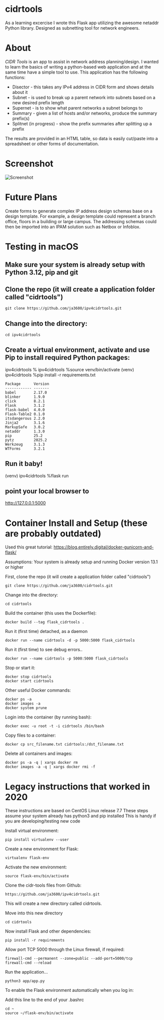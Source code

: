 # cidrtools
As a learning excercise I wrote this Flask app utilizing the awesome netaddr Python library. Designed as subnetting tool for network engineers.

# About
*CIDR Tools* is an app to assist in network address planning/design. I wanted to learn the basics of writing a python-based web application and at the same time have a simple tool to use.  This application has the following functions:
- Disector - this takes any IPv4 address in CIDR form and shows details about it
- Subnet - is used to break up a parent network into subnets based on a new desired prefix length
- Supernet - is to show what parent networks a subnet belongs to
- Summary - given a list of hosts and/or networks, produce the summary prefix(s)
- Splitnet (in progress) - show the prefix summaries after splitting up a prefix

The results are provided in an HTML table, so data is easily cut/paste into a spreadsheet or other forms of documentation.

# Screenshot
![Screenshot](app.png "Screenshot")

# Future Plans
Create forms to generate complex IP address design schemas base on a design template. For example, a design template could represent a branch office, floors in a building or large campus.  The addressing schemas could then be imported into an IPAM solution such as Netbox or Infoblox.  


# Testing in macOS

## Make sure your system is already setup with Python 3.12, pip and git

## Clone the repo (it will create a application folder called "cidrtools")
    
    git clone https://github.com/ja3600/ipv4cidrtools.git

## Change into the directory:

    cd ipv4cidrtools

## Create a virtual environment, activate and use Pip to install required Python packages:

ipv4cidrtools %
ipv4cidrtools %source venv/bin/activate
(venv) ipv4cidrtools %pip install -r requirements.txt

    Package      Version
    ------------ -------
    babel        2.17.0
    blinker      1.9.0
    click        8.2.1
    Flask        3.1.2
    flask-babel  4.0.0
    Flask-Table2 0.1.0
    itsdangerous 2.2.0
    Jinja2       3.1.6
    MarkupSafe   3.0.2
    netaddr      1.3.0
    pip          25.2
    pytz         2025.2
    Werkzeug     3.1.3
    WTForms      3.2.1


## Run it baby! 

(venv) ipv4cidrtools %flask run

## point your local browser to

http://127.0.0.1:5000












# Container Install and Setup (these are probably outdated)

Used this great tutorial:
https://blog.entirely.digital/docker-gunicorn-and-flask/


Assumptions: Your system is already setup and running Docker version  13.1 or higher


First, clone the repo (it will create a application folder called "cidrtools")
    
    git clone https://github.com/ja3600/cidrtools.git

Change into the directory:

    cd cidrtools

Build the container (this uses the Dockerfile):

    docker build --tag flask_cidrtools .

Run it (first time) detached, as a daemon
    
    docker run --name cidrtools -d -p 5000:5000 flask_cidrtools 

Run it (first time) to see debug errors..
    
    docker run --name cidrtools -p 5000:5000 flask_cidrtools 

Stop or start it:

    docker stop cidrtools
    docker start cidrtools

Other useful Docker commands:

    docker ps -a
    docker images -a
    docker system prune
    
Login into the container (by running bash):

    docker exec -u root -t -i cidrtools /bin/bash

Copy files to a container:

    docker cp src_filename.txt cidrtools:/dst_filename.txt

Delete all containers and images:

    docker ps -a -q | xargs docker rm
    docker images -a -q | xargs docker rmi -f




# Legacy instructions that worked in 2020

These instructions are based on CentOS Linux release 7.7
These steps assume your system already has python3 and pip installed
This is handy if you are developing/testing new code


Install virtual environment:

    pip install virtualenv --user


Create a new environment for Flask:

    virtualenv flask-env


Activate the new environment:

    source flask-env/bin/activate


Clone the cidr-tools files from Github:

    https://github.com/ja3600/ipv4cidrtools.git

This will create a new directory called cidrtools.


Move into this new directory

    cd cidrtools


Now install Flask and other dependencies:

    pip install -r requirements


Allow port TCP 5000 through the Linux firewall, if required:

    firewall-cmd --permanent --zone=public --add-port=5000/tcp 
    firewall-cmd --reload


Run the application...

    python3 app/app.py


To enable the Flask environment automatically when you log in:

Add this line to the end of your .bashrc

    cd ~
    source ~/flask-env/bin/activate

